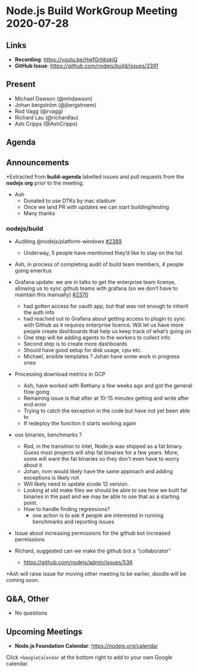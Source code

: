﻿# Node.js  Build WorkGroup Meeting 2020-07-28

## Links

* **Recording**: https://youtu.be/HwfGrhbskjQ 
* **GitHub Issue**: https://github.com/nodejs/build/issues/2391

## Present

* Michael Dawson (@mhdawson)
* Johan bergström (@jbergstroem)
* Rod Vagg (@rvagg)
* Richard Lau (@richardlau)
* Ash Cripps (@AshCripps)
 
## Agenda

## Announcements
 
*Extracted from **build-agenda** labelled issues and pull requests from the **nodejs org** prior to the meeting.

* Ash
  * Donated to use DTKs by mac stadium
  * Once we land PR with updates we can start building/testing
  * Many thanks

### nodejs/build

* Auditing @nodejs/platform-windows [#2389](https://github.com/nodejs/build/issues/2389)
  * Underway, 5 people have mentioned they’d like to stay on the list

* Ash, in process of completing audit of build team members, 4 people going emeritus

* Grafana update: we are in talks to get the enterprise team license, allowing us to sync github teams with grafana (so we don’t have to maintain this manually) [#2370](https://github.com/nodejs/build/issues/2370)
  * had gotten access for oauth app, but that was not enough to inherit the auth info
  * had reached out to Grafana about getting access to plugin to sync with Github as it requires
    enterprise licence.  Will let us have more people create dashboards that help us keep track
    of what’s going on
  * One step will be adding agents to the workers to collect info
  * Second step is to create more dashboards
  * Should have good setup for disk usage, cpu etc.
  * Michael, ansible templates ? Johan have some work in progress ones

* Processing download metrics in GCP
  * Ash, have worked with Bethany a few weeks ago and got the general flow going
  * Remaining issue is that after at 10-15 minutes getting and write after end error
  * Trying to catch the exception in the code but have not yet been able to
  * If redeploy the function it starts working again

* osx binaries, benchmarks ?
  * Rod, in the transition to intel, Node.js was shipped as a fat binary. Guess most projects
    will ship fat binaries for a few years. More, some will want the fat binaries so they don’t 
    even have to worry about it
  * Johan, nvm would likely have the same approach and adding exceptions is likely not 
  * Will likely need to update xcode 12 version.
  * Looking at old make files we should be able to see how we built fat binaries in the past and
    we may be able to use that as a starting point.
  * How to handle finding regressions?
    * one action is to ask if people are interested in running benchmarks and reporting issues
  
* Issue about increasing permissions for the github bot increased permissions
* Richard, suggested can we make the github bot a “collaborator”
  * https://github.com/nodejs/admin/issues/536

*Ash will raise issue for moving other meeting to be earlier, doodle will be coming soon.

## Q&A, Other

* No questions


## Upcoming Meetings


* **Node.js Foundation Calendar**: https://nodejs.org/calendar


Click `+GoogleCalendar` at the bottom right to add to your own Google calendar.
